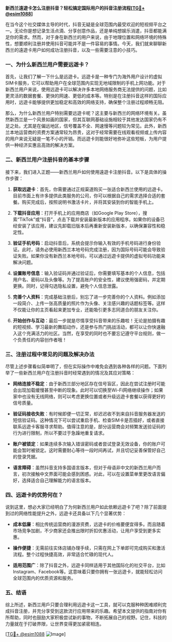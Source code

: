 **新西兰遠遊卡怎么注册抖音？轻松搞定国际用户的抖音注册流程[[TG💪+ @esim1088](https://t.me/s/esim1088)]**

在当今这个社交媒体主导的时代，抖音无疑是全球范围内最受欢迎的短视频平台之一。无论你是想记录生活点滴、分享创意作品，还是单纯想娱乐消遣，抖音都能满足你的需求。然而，对于身在新西兰的用户来说，由于地理位置和网络环境的特殊性，想要顺利注册并使用抖音可能并不是一件容易的事情。今天，我们就来聊聊新西兰的遠遊卡用户如何成功注册抖音，以及一些需要注意的小技巧。

### 一、为什么新西兰用户需要远遊卡？

首先，让我们了解一下什么是远遊卡。远遊卡是一种专门为海外用户设计的虚拟SIM卡服务，它可以帮助用户在全球范围内实现无地域限制的手机上网功能。对于新西兰用户来说，使用远遊卡可以解决许多本地网络服务商无法提供的问题，比如更灵活的数据套餐、更快的网速、更低的成本等。特别是在注册抖音这样的国际应用时，远遊卡能够提供更加稳定和高效的网络支持，确保整个注册过程顺畅无阻。

那么，为什么新西兰用户特别需要远遊卡呢？这主要与新西兰的网络环境有关。虽然新西兰是一个风景如画的国家，但其互联网基础设施相较于其他发达国家仍有不足之处。尤其是在偏远地区，信号覆盖不全、网速慢等问题较为常见。此外，新西兰本地运营商的资费方案通常较为昂贵，这对于经常需要在线观看视频或上传内容的用户来说无疑是一笔不小的开销。而远遊卡则能很好地弥补这些短板，为用户提供一种经济实惠且高效的解决方案。

### 二、新西兰用户注册抖音的基本步骤

接下来，我们进入正题——新西兰用戶如何使用遠遊卡注册抖音。以下是具体的操作步骤：

1. **获取远遊卡**：首先，你需要通过正规渠道购买一张适合新西兰使用的远遊卡。目前市面上有许多提供此类服务的公司，你可以根据自己的需求选择合适的套餐。购买完成后，按照说明书激活卡片，并将其安装到你的智能手机上。

2. **下载抖音应用**：打开手机上的应用商店（如Google Play Store），搜索“TikTok”或“抖音”，点击下载并安装最新版本的应用程序。如果你的设备已经安装了该应用，建议先卸载旧版本后再重新安装新版本，以确保兼容性和稳定性。

3. **验证手机号码**：启动抖音后，系统会提示你输入有效的手机号码进行身份验证。此时，请务必使用新西兰本地号码完成注册，因为国际号码可能会导致验证失败。如果你没有新西兰本地号码，可以通过远遊卡提供的虚拟号码功能来解决问题。

4. **设置账号信息**：输入验证码并通过验证后，你需要填写基本的个人信息，包括用户名、密码以及头像等。为了提高账户的安全性，建议使用强密码，并定期更换。同时，记得勾选隐私设置，避免个人信息泄露。

5. **完善个人资料**：完成基础注册后，别忘了进一步完善你的个人资料。例如添加一段简介、上传一张高质量的照片作为头像、关注感兴趣的话题标签等。这样不仅能让你的主页看起来更加专业，还能吸引更多志同道合的朋友关注你。

6. **开始创作与互动**：最后一步就是尽情享受抖音带来的乐趣啦！无论是拍摄有趣的短视频、学习最新的舞蹈动作，还是参与热门挑战活动，都可以让你快速融入这个充满活力的社区。当然，在享受的同时也不要忘记遵守平台规则，做一个负责任的内容创作者哦！

### 三、注册过程中常见的问题及解决办法

尽管上述步骤看似简单明了，但在实际操作中难免会遇到各种各样的问题。下面列举了一些新西兰用户在注册抖音时经常遇到的情况及其应对策略：

- **网络连接不稳定**：由于新西兰部分地区存在信号盲区，因此在尝试注册时可能会出现加载缓慢甚至中断的现象。此时可以切换至Wi-Fi网络继续操作；如果家中也没有无线网络，则可以考虑更换位置或者升级远遊卡套餐以获得更好的信号质量。
  
- **验证码接收失败**：有时候即便一切正常，却迟迟收不到来自抖音服务器发送的短信验证码。这种情况下可以尝试重启手机、检查SIM卡是否插好，或者直接联系远遊卡客服寻求帮助。值得注意的是，部分运营商会对频繁发送验证码的行为进行限制，所以不要过于急躁地重复请求。

- **账户被锁定**：如果连续多次输入错误密码或者尝试登录无效设备，你的账户可能会暂时被锁定。这时需要耐心等待一段时间再试，并且切记妥善保管好自己的登录凭据。

- **语言障碍**：虽然抖音支持多国语言版本，但对于母语非中文的新西兰用户而言，初次接触中文界面可能会感到困惑。对此，可以在设置菜单里更改语言偏好，选择适合自己理解能力的语言版本。

### 四、远遊卡的优势何在？

说到这里，想必大家已经明白了为何新西兰用户如此依赖远遊卡了吧？除了前面提到过的网络性能提升之外，远遊卡还具备以下几个显著优势：

- **成本低廉**：相比传统运营商的漫游资费，远遊卡的价格要便宜得多。而且随着市场竞争加剧，不少商家还会推出限时折扣优惠活动，让用户享受到更多实惠。
  
- **操作便捷**：无需前往实体店铺办理手续，只需在网上下单即可完成购买和激活流程。整个过程快捷高效，非常适合忙碌的现代人。
  
- **适用范围广**：除了抖音之外，远遊卡同样适用于其他国际化的社交平台，比如Instagram、Facebook等。这意味着只要你拥有一张远遊卡，就能轻松访问全球范围内的优质资源和服务。

### 五、结语

综上所述，新西兰用戶只要合理利用远遊卡这一工具，就可以克服种种困难顺利完成抖音注册，并充分享受到这款流行应用带来的乐趣。希望本文提供的指南对你有所帮助，同时也鼓励大家积极尝试新的事物，不断拓展自己的视野。记住，科技的力量就在于打破界限，让世界变得更加紧密相连。

[[TG💪+ @esim1088](https://t.me/s/esim1088) ![Image](https://i.postimg.cc/4NQfJmqS/Snipaste-2025-05-13-00-14-12.png)]